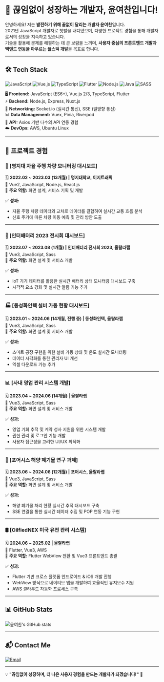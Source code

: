 # 🚀 끊임없이 성장하는 개발자, 윤여찬입니다!

안녕하세요! 저는 **발전하기 위해 끝없이 달리는 개발자 윤여찬**입니다.  
2021년 JavaScript 개발자로 첫발을 내디뎠으며, 다양한 프로젝트 경험을 통해 개발자로서의 성장을 지속하고 있습니다.  
기술을 활용해 문제를 해결하는 데 큰 보람을 느끼며, **사용자 중심의 프론트엔드 개발과 백엔드 연동을 아우르는 풀스택 개발**을 목표로 합니다.

---

## 🛠️ Tech Stack 
![JavaScript](https://img.shields.io/badge/JavaScript-F7DF1E?style=flat&logo=javascript&logoColor=black)
![Vue.js](https://img.shields.io/badge/Vue.js-4FC08D?style=flat&logo=vue.js&logoColor=white)
![TypeScript](https://img.shields.io/badge/TypeScript-3178C6?style=flat&logo=typescript&logoColor=white)
![Flutter](https://img.shields.io/badge/Flutter-02569B?style=flat&logo=flutter&logoColor=white)
![Node.js](https://img.shields.io/badge/Node.js-339933?style=flat&logo=node.js&logoColor=white)
![Java](https://img.shields.io/badge/Java-007396?style=flat&logo=java&logoColor=white)
![SASS](https://img.shields.io/badge/SASS-CC6699?style=flat&logo=sass&logoColor=white)

🖥 **Frontend:** JavaScript (ES6+), Vue.js 2/3, TypeScript, Flutter  
⚡ **Backend:** Node.js, Express, Nuxt.js  
📡 **Networking:** Socket.io (실시간 통신), SSE (일방향 통신)  
📊 **Data Management:** Vuex, Pinia, Riverpod  
🔗 **API:** Axios 기반 다수의 API 연동 경험  
☁️ **DevOps:** AWS, Ubuntu Linux  

---

## 📌 프로젝트 경험

### 🚗 [명지대 자율 주행 차량 모니터링 대시보드]
🗓 **2022.02 ~ 2023.03 (13개월) | 명지대학교, 이지트래픽**  
📌 Vue2, JavaScript, Node.js, React.js  
🚀 **주요 역할:** 화면 설계, 서비스 기획 및 개발  

✅ **성과:**  
- 자율 주행 차량 데이터와 교차로 데이터를 결합하여 실시간 교통 흐름 분석  
- 신호 주기에 따른 차량 이동 예측 및 관리 방안 도출  

---

### 🔋 [인터배터리 2023 전시회 대시보드]
🗓 **2023.07 ~ 2023.08 (1개월) | 인터배터리 전시회 2023, 울랄라랩**  
📌 Vue3, JavaScript, Sass  
🚀 **주요 역할:** 화면 설계 및 서비스 개발  

✅ **성과:**  
- IoT 기기 데이터를 활용한 실시간 배터리 상태 모니터링 대시보드 구축  
- 시각적 요소 강화 및 실시간 알림 기능 추가  

---

### 🏭 [동성화인텍 설비 가동 현황 대시보드]
🗓 **2023.01 ~ 2024.06 (14개월, 진행 중) | 동성화인텍, 울랄라랩**  
📌 Vue3, JavaScript, Sass  
🚀 **주요 역할:** 화면 설계 및 서비스 개발  

✅ **성과:**  
- 스마트 공장 구현을 위한 설비 가동 상태 및 온도 실시간 모니터링  
- 데이터 시각화를 통한 관리자 UI 개선  
- 엑셀 다운로드 기능 추가  

---

### 📊 [사내 영업 관리 시스템 개발]
🗓 **2023.04 ~ 2024.06 (14개월) | 울랄라랩**  
📌 Vue3, JavaScript, Sass  
🚀 **주요 역할:** 화면 설계 및 서비스 개발  

✅ **성과:**  
- 영업 기회 추적 및 계약 성사 지원을 위한 시스템 개발  
- 권한 관리 및 로그인 기능 개발  
- 사용자 접근성을 고려한 UI/UX 최적화  

---

### 🌊 [포어시스 해양 폐기물 연구 과제]
🗓 **2023.06 ~ 2024.06 (12개월) | 포어시스, 울랄라랩**  
📌 Vue3, JavaScript, Sass  
🚀 **주요 역할:** 화면 설계 및 서비스 개발  

✅ **성과:**  
- 해양 폐기물 처리 현황 실시간 추적 대시보드 구축  
- SSE 연결을 통한 실시간 데이터 수집 및 POP 연동 기능 구현  

---

### 🛢 [OilfiedNEX 미국 유전 관리 시스템]
🗓 **2024.06 ~ 2025.02 | 울랄라랩**  
📌 Flutter, Vue3, AWS  
🚀 **주요 역할:** Flutter WebView 전환 및 Vue3 프론트엔드 총괄  

✅ **성과:**  
- Flutter 기반 크로스 플랫폼 안드로이드 & iOS 개발 진행  
- WebView 방식으로 네이티브 앱을 개발하여 효율적인 유지보수 지원  
- AWS 클라우드 자동화 프로세스 구축  

---

## 📊 GitHub Stats
![윤여찬's GitHub stats](https://github-readme-stats.vercel.app/api?username=yeochan-UL&show_icons=true&theme=tokyonight)

---

## 📬 Contact Me
[![Email](https://img.shields.io/badge/Email-D14836?style=flat&logo=gmail&logoColor=white)](mailto:ducks0413@naver.com)

---

💡 **"끊임없이 성장하며, 더 나은 사용자 경험을 만드는 개발자가 되겠습니다!"** 🚀  

